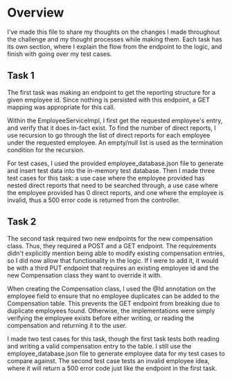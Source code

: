 # Overview
I've made this file to share my thoughts on the changes I made throughout the challenge and my thought processes while making them.
Each task has its own section, where I explain the flow from the endpoint to the logic, and finish with going over my test cases.

## Task 1
The first task was making an endpoint to get the reporting structure for a given employee id. Since nothing is persisted 
with this endpoint, a GET mapping was appropriate for this call. 

Within the EmployeeServiceImpl, I first get the requested employee's entry, and verify that it does in-fact exist. To find 
the number of direct reports, I use recursion to go through the list of direct reports for each employee under the requested 
employee. An empty/null list is used as the termination condition for the recursion.

For test cases, I used the provided employee_database.json file to generate and insert test data into the in-memory test database. 
Then I made three test cases for this task: a use case where the employee provided has nested direct reports that need to be 
searched through, a use case where the employee provided has 0 direct reports, and one where the employee is invalid, thus 
a 500 error code is returned from the controller.

## Task 2
The second task required two new endpoints for the new compensation class. Thus, they required a POST and a GET endpoint. 
The requirements didn't explicitly mention being able to modify existing compensation entries, so I did now allow that functionality 
in the logic. If I were to add it, it would be with a third PUT endpoint that requires an existing employee id and the new 
Compensation class they want to override it with. 

When creating the Compensation class, I used the @Id annotation on the employee field to ensure that no employee duplicates can 
be added to the Compensation table. This prevents the GET endpoint from breaking due to duplicate employees found. Otherwise, the 
implementations were simply verifying the employee exists before either writing, or reading the compensation and returning it 
to the user. 

I made two test cases for this task, though the first task tests both reading and writing a valid compensation entry to the table. 
I still use the employee_database.json file to generate employee data for my test cases to compare against. The second test case 
tests an invalid employee idea, where it will return a 500 error code just like the endpoint in the first task. 